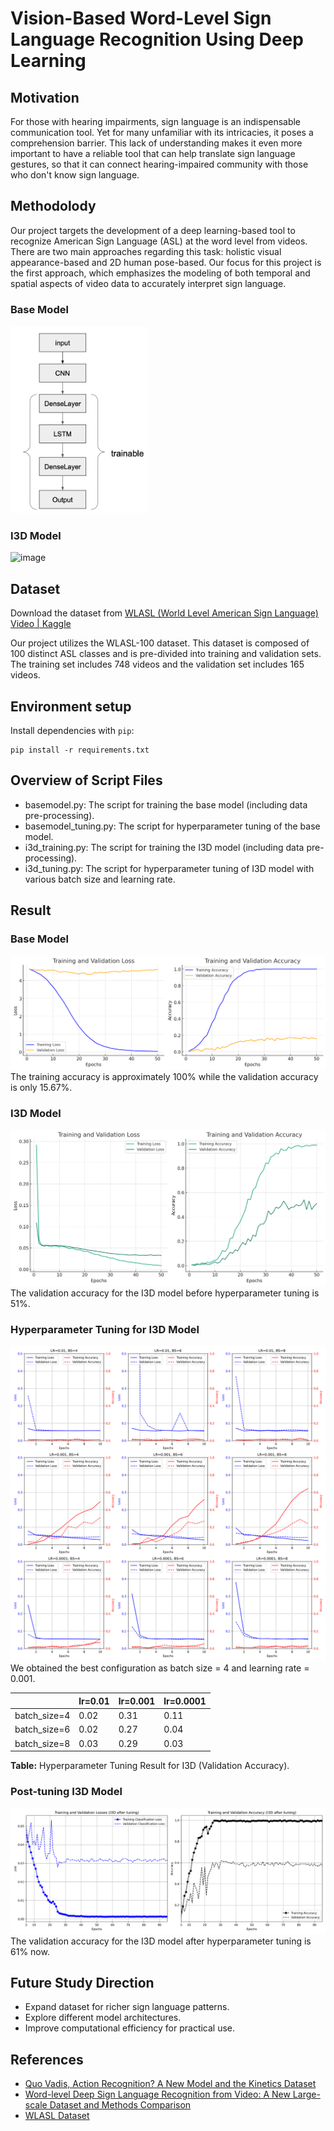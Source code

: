 # Vision-Based Word-Level Sign Language Recognition Using Deep Learning

## Motivation

For those with hearing impairments, sign language is an indispensable communication tool. Yet for many unfamiliar with its intricacies, it poses a comprehension barrier. This lack of understanding makes it even more important to have a reliable tool that can help translate sign language gestures, so that it can connect hearing-impaired community with those who don't know sign language.

## Methodolody

Our project targets the development of a deep learning-based tool to recognize American Sign Language (ASL) at the word level from videos. There are two main approaches regarding this task: holistic visual appearance-based and 2D human pose-based. Our focus for this project is the first approach, which emphasizes the modeling of both temporal and spatial aspects of video data to accurately interpret sign language.

### Base Model

<img src="base_model/base_model_architecture.jpeg" alt="Architecture of base model" height="300">

### I3D Model

<img width="857" alt="image" src="https://github.com/Allison67/sign-language-recognition/assets/96998345/cc1321b3-c5bf-4939-8ed2-03a8cf2594a7">

## Dataset

Download the dataset from [WLASL (World Level American Sign Language) Video | Kaggle](https://www.kaggle.com/datasets/risangbaskoro/wlasl-processed)

Our project utilizes the WLASL-100 dataset. This dataset is composed of 100 distinct ASL classes and is pre-divided into training and validation sets. The training set includes 748 videos and the validation set includes 165 videos.

## Environment setup

Install dependencies with `pip`:

```
pip install -r requirements.txt
```

## Overview of Script Files

- basemodel.py: The script for training the base model (including data pre-processing).
- basemodel_tuning.py: The script for hyperparameter tuning of the base model.
- i3d_training.py: The script for training the I3D model (including data pre-processing).
- i3d_tuning.py: The script for hyperparameter tuning of I3D model with various batch size and learning rate.

## Result

### Base Model

![Base model evaluation result](https://github.com/Allison67/sign-language-recognition/blob/main/base_model/basemodel_performance.png)
The training accuracy is approximately 100% while the validation accuracy is only 15.67%.

### I3D Model

![I3D evaluation result](https://github.com/Allison67/sign-language-recognition/blob/main/i3d/i3d_performance_without_tuning.png)
The validation accuracy for the I3D model before hyperparameter tuning is 51%.

### Hyperparameter Tuning for I3D Model

![hyperparameter tuning for i3d model](https://github.com/Allison67/sign-language-recognition/blob/main/i3d/hyperparameter_tuning_i3d.png)
We obtained the best configuration as batch size = 4 and learning rate = 0.001.

|              | lr=0.01 | lr=0.001 | lr=0.0001 |
| ------------ | ------- | -------- | --------- |
| batch_size=4 | 0.02    | 0.31     | 0.11      |
| batch_size=6 | 0.02    | 0.27     | 0.04      |
| batch_size=8 | 0.03    | 0.29     | 0.03      |

**Table:** Hyperparameter Tuning Result for I3D (Validation Accuracy).

### Post-tuning I3D Model

![performance of i3d after tuning](https://github.com/Allison67/sign-language-recognition/blob/main/i3d/I3D_after_tuning.png)
The validation accuracy for the I3D model after hyperparameter tuning is 61% now.

## Future Study Direction

- Expand dataset for richer sign language patterns.
- Explore different model architectures.
- Improve computational efficiency for practical use.

## References

- [Quo Vadis, Action Recognition? A New Model and the Kinetics Dataset](https://arxiv.org/pdf/1705.07750.pdf)
- [Word-level Deep Sign Language Recognition from Video: A New Large-scale Dataset and Methods Comparison](https://arxiv.org/abs/1910.11006)
- [WLASL Dataset](https://github.com/dxli94/WLASL)
